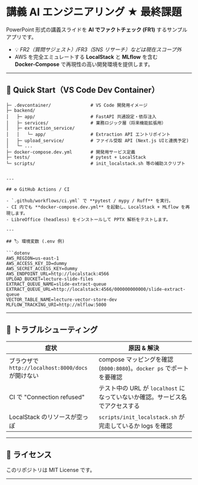 # 講義 AI エンジニアリング ★ 最終課題

PowerPoint 形式の講義スライドを **AI でファクトチェック (FR1)** するサンプルアプリです。

* 💡 *FR2（質問サジェスト）/FR3（SNS リサーチ）などは現在スコープ外*
* AWS を完全エミュレートする **LocalStack** と **MLflow** を含む **Docker‑Compose** で再現性の高い開発環境を提供します。

---

## 🚀 Quick Start（VS Code Dev Container）

```
├─ .devcontainer/               # VS Code 開発用イメージ
├─ backend/
│   ├─ app/                     # FastAPI 共通設定・依存注入
│   ├─ services/                # 業務ロジック層（将来機能拡張用）
│   ├─ extraction_service/
│   │   └─ app/                 # Extraction API エントリポイント
│   ├─ upload_service/          # ファイル受取 API (Next.js UIと連携予定)
│   └─ ...
├─ docker-compose.dev.yml       # 開発用サービス定義
├─ tests/                       # pytest + LocalStack
└─ scripts/                     # init_localstack.sh 等の補助スクリプト
```

````

---

## ⚙️ GitHub Actions / CI

- `.github/workflows/ci.yml` で **pytest / mypy / Ruff** を実行。
- CI 内でも **docker-compose.dev.yml** を起動し、LocalStack + MLflow を再現します。
- LibreOffice (headless) をインストールして PPTX 解析をテストします。

---

## 🏷️ 環境変数 (.env 例)

```dotenv
AWS_REGION=us-east-1
AWS_ACCESS_KEY_ID=dummy
AWS_SECRET_ACCESS_KEY=dummy
AWS_ENDPOINT_URL=http://localstack:4566
UPLOAD_BUCKET=lecture-slide-files
EXTRACT_QUEUE_NAME=slide-extract-queue
EXTRACT_QUEUE_URL=http://localstack:4566/000000000000/slide-extract-queue
VECTOR_TABLE_NAME=lecture-vector-store-dev
MLFLOW_TRACKING_URI=http://mlflow:5000
````

---

## 🐞 トラブルシューティング

| 症状                                       | 原因 & 解決                                             |
| ---------------------------------------- | --------------------------------------------------- |
| ブラウザで `http://localhost:8000/docs` が開けない | compose マッピングを確認 (`8000:8080`)。`docker ps` でポートを要確認 |
| CI で "Connection refused"                | テスト中の URL が `localhost` になっていないか確認。サービス名でアクセスする     |
| LocalStack のリソースが空っぽ                     | `scripts/init_localstack.sh` が完走しているか logs を確認      |

---

## 📜 ライセンス

このリポジトリは MIT License です。

---
